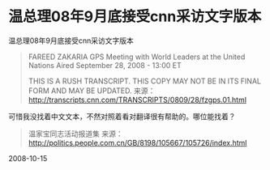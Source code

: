 # 温总理08年9月底接受cnn采访文字版本

温总理08年9月底接受cnn采访文字版本

> FAREED ZAKARIA GPS
> Meeting with World Leaders at the United Nations
> Aired September 28, 2008 - 13:00   ET
> 
> THIS IS A RUSH TRANSCRIPT. THIS COPY MAY NOT BE IN ITS FINAL FORM AND MAY BE UPDATED.
> 来源： http://transcripts.cnn.com/TRANSCRIPTS/0809/28/fzgps.01.html

可惜我没找着中文文本，不然对照着看对翻译很有帮助的。哪位能找着？

> 温家宝同志活动报道集
> 来源： http://politics.people.com.cn/GB/8198/105667/105726/index.html

2008-10-15